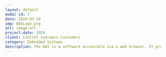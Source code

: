 ```yaml
---
layout: default
modal-id: 7
date: 2024-03-24
img: BASLogo.png
alt: image-alt
project-date: 2024
client: Control Concepts Customers
category: Embedded Systems
description: The BAS is a software accessible via a web browser. It provides building owners with real-time controls over several types of equipment including, but not limited to HVAC, Lighting, Fire/Smoke, Power/Water/Gas Meters, Security, and more.
---
```

